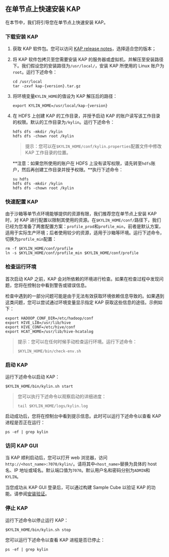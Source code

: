 ## 在单节点上快速安装 KAP

在本节中，我们将引导您在单节点上快速安装 KAP。

### 下载安装 KAP

1. 获取 KAP 软件包。您可以访问 [KAP release notes](../release/README.md)，选择适合您的版本；

2. 将 KAP 软件包拷贝至您需要安装 KAP 的服务器或虚拟机，并解压至安装路径下。我们假设您的安装路径为`/usr/local/`，安装 KAP 所使用的 Linux 账户为`root`。运行下述命令：

   ```shell
   cd /usr/local
   tar -zxvf kap-{version}.tar.gz
   ```

3. 将环境变量`KYLIN_HOME`的值设为 KAP 解压后的路径：

   ```shell
   export KYLIN_HOME=/usr/local/kap-{version}
   ```

4. 在 HDFS 上创建 KAP 的工作目录，并授予启动 KAP 的账户读写该工作目录的权限。默认的工作目录为`/kylin`。运行下述命令：

   ```shell
   hdfs dfs -mkdir /kylin
   hdfs dfs -chown root /kylin
   ```

   > 提示：您可以在`$KYLIN_HOME/conf/kylin.properties`配置文件中修改 KAP 工作目录的位置。

   **注意：如果您所使用的账户在 HDFS 上没有读写权限，请先转至`hdfs`账户，然后再创建工作目录并授予权限。**执行下述命令：

   ```shell
   su hdfs
   hdfs dfs -mkdir /kylin
   hdfs dfs -chown root /kylin
   ```

### 快速配置 KAP

由于沙箱等单节点环境能够提供的资源有限，我们推荐您在单节点上安装 KAP 时，对 KAP 进行配置以限制其使用的资源。在`$KYLIN_HOME/conf/`路径下，我们已经为您准备了两套配置方案：`profile_prod`和`profile_min`，前者是默认方案，适用于实际生产环境；后者使用较少的资源，适用于沙箱等环境。运行下述命令，切换为`profile_min`配置：

```shell
rm -f $KYLIN_HOME/conf/profile
ln -s $KYLIN_HOME/conf/profile_min $KYLIN_HOME/conf/profile
```

### 检查运行环境

首次启动 KAP 之前，KAP 会对所依赖的环境进行检查。如果在检查过程中发现问题，您将在控制台中看到警告或错误信息。

检查中遇到的一部分问题可能是由于无法有效获取环境依赖信息导致的。如果遇到这类问题，您可以尝试通过环境变量显示指定 KAP 获取这些信息的途径。示例如下：

```shell
export HADOOP_CONF_DIR=/etc/hadoop/conf
export HIVE_LIB=/usr/lib/hive
export HIVE_CONF=/etc/hive/conf
export HCAT_HOME=/usr/lib/hive-hcatalog
```

> 提示：您可以在任何时候手动检查运行环境。运行下述命令：
>
> ```shell
> $KYLIN_HOME/bin/check-env.sh
> ```

### 启动 KAP

运行下述命令以启动 KAP：

```shell
$KYLIN_HOME/bin/kylin.sh start
```

> 您可以执行下述命令以观察启动的详细进度：
>
> ```shell
> tail $KYLIN_HOME/logs/kylin.log
> ```
>

启动成功后，您将在控制台中看到提示信息。此时可以运行下述命令以查看 KAP 进程是否正在运行：

```shell
ps -ef | grep kylin
```

### 访问 KAP GUI

当 KAP 顺利启动后，您可以打开 web 浏览器，访问`http://<host_name>:7070/kylin/`。请将其中`<host_name>`替换为具体的 host 名、IP 地址或域名。默认端口值为`7070`。默认用户名和密码分别为`ADMIN`和`KYLIN`。

当您成功从 KAP GUI 登录后，可以通过构建 Sample Cube 以验证 KAP 的功能。请参阅[安装验证](install_validate.cn.md)。

### 停止 KAP

运行下述命令以停止运行 KAP：

```shell
$KYLIN_HOME/bin/kylin.sh stop
```

您可以运行下述命令以查看 KAP 进程是否已停止：

```shell
ps -ef | grep kylin
```

